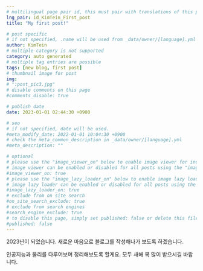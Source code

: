 ```yaml
---
# multilingual page pair id, this must pair with translations of this page. (This name must be unique)
lng_pair: id_KimTein_First_post
title: "My first post!"

# post specific
# if not specified, .name will be used from _data/owner/[language].yml
author: KimTein
# multiple category is not supported
category: auto generated
# multiple tag entries are possible
tags: [new blog, first post]
# thumbnail image for post
img: 
# ":post_pic3.jpg"
# disable comments on this page
#comments_disable: true

# publish date
date: 2023-01-01 02:44:30 +0900

# seo
# if not specified, date will be used.
#meta_modify_date: 2022-01-01 10:04:30 +0900
# check the meta_common_description in _data/owner/[language].yml
#meta_description: ""

# optional
# please use the "image_viewer_on" below to enable image viewer for individual pages or posts (_posts/ or [language]/_posts folders).
# image viewer can be enabled or disabled for all posts using the "image_viewer_posts: true" setting in _data/conf/main.yml.
#image_viewer_on: true
# please use the "image_lazy_loader_on" below to enable image lazy loader for individual pages or posts (_posts/ or [language]/_posts folders).
# image lazy loader can be enabled or disabled for all posts using the "image_lazy_loader_posts: true" setting in _data/conf/main.yml.
#image_lazy_loader_on: true
# exclude from on site search
#on_site_search_exclude: true
# exclude from search engines
#search_engine_exclude: true
# to disable this page, simply set published: false or delete this file
#published: false
---
```

<!-- outline-start -->

2023년이 되었습니다. 새로운 마음으로 블로그를 작성해나가 보도록 하겠습니다. 
<!-- outline-end --> 인공지능과 물리를 다루어보며 정리해보도록 할게요. 모두 새해 복 많이 받으시길 바랍니다.

